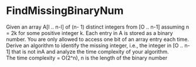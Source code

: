 # FindMissingBinaryNum    
 Given an array A[l .. n-l] of (n- 1) distinct integers from [O .. n-1] assuming n = 2k for some positive integer k. Each entry in A is stored as a binary number. You are only allowed to access one bit of an array entry each time. Derive an algorithm to identify the missing integer, i.e., the integer in [O .. n-1] that is not inA and analyze the time complexity of your algorithm.     
 The time complexity = O(2^n), n is the length of the binary number
